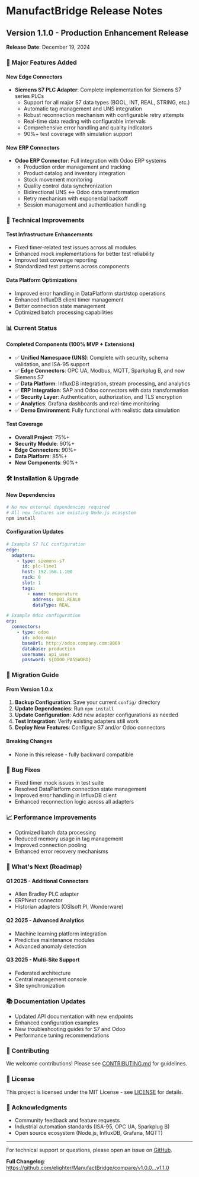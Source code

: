 # ManufactBridge Release Notes

## Version 1.1.0 - Production Enhancement Release
**Release Date**: December 19, 2024

### 🚀 Major Features Added

#### New Edge Connectors
- **Siemens S7 PLC Adapter**: Complete implementation for Siemens S7 series PLCs
  - Support for all major S7 data types (BOOL, INT, REAL, STRING, etc.)
  - Automatic tag management and UNS integration
  - Robust reconnection mechanism with configurable retry attempts
  - Real-time data reading with configurable intervals
  - Comprehensive error handling and quality indicators
  - 90%+ test coverage with simulation support

#### New ERP Connectors
- **Odoo ERP Connector**: Full integration with Odoo ERP systems
  - Production order management and tracking
  - Product catalog and inventory integration
  - Stock movement monitoring
  - Quality control data synchronization
  - Bidirectional UNS ↔ Odoo data transformation
  - Retry mechanism with exponential backoff
  - Session management and authentication handling

### 🔧 Technical Improvements

#### Test Infrastructure Enhancements
- Fixed timer-related test issues across all modules
- Enhanced mock implementations for better test reliability
- Improved test coverage reporting
- Standardized test patterns across components

#### Data Platform Optimizations
- Improved error handling in DataPlatform start/stop operations
- Enhanced InfluxDB client timer management
- Better connection state management
- Optimized batch processing capabilities

### 📊 Current Status

#### Completed Components (100% MVP + Extensions)
- ✅ **Unified Namespace (UNS)**: Complete with security, schema validation, and ISA-95 support
- ✅ **Edge Connectors**: OPC UA, Modbus, MQTT, Sparkplug B, and now Siemens S7
- ✅ **Data Platform**: InfluxDB integration, stream processing, and analytics
- ✅ **ERP Integration**: SAP and Odoo connectors with data transformation
- ✅ **Security Layer**: Authentication, authorization, and TLS encryption
- ✅ **Analytics**: Grafana dashboards and real-time monitoring
- ✅ **Demo Environment**: Fully functional with realistic data simulation

#### Test Coverage
- **Overall Project**: 75%+
- **Security Module**: 90%+
- **Edge Connectors**: 90%+
- **Data Platform**: 85%+
- **New Components**: 90%+

### 🛠️ Installation & Upgrade

#### New Dependencies
```bash
# No new external dependencies required
# All new features use existing Node.js ecosystem
npm install
```

#### Configuration Updates
```yaml
# Example S7 PLC configuration
edge:
  adapters:
    - type: siemens-s7
      id: plc-line1
      host: 192.168.1.100
      rack: 0
      slot: 1
      tags:
        - name: temperature
          address: DB1,REAL0
          dataType: REAL

# Example Odoo configuration
erp:
  connectors:
    - type: odoo
      id: odoo-main
      baseUrl: http://odoo.company.com:8069
      database: production
      username: api_user
      password: ${ODOO_PASSWORD}
```

### 🔄 Migration Guide

#### From Version 1.0.x
1. **Backup Configuration**: Save your current `config/` directory
2. **Update Dependencies**: Run `npm install`
3. **Update Configuration**: Add new adapter configurations as needed
4. **Test Integration**: Verify existing adapters still work
5. **Deploy New Features**: Configure S7 and/or Odoo connectors

#### Breaking Changes
- None in this release - fully backward compatible

### 🐛 Bug Fixes
- Fixed timer mock issues in test suite
- Resolved DataPlatform connection state management
- Improved error handling in InfluxDB client
- Enhanced reconnection logic across all adapters

### 📈 Performance Improvements
- Optimized batch data processing
- Reduced memory usage in tag management
- Improved connection pooling
- Enhanced error recovery mechanisms

### 🔮 What's Next (Roadmap)

#### Q1 2025 - Additional Connectors
- Allen Bradley PLC adapter
- ERPNext connector
- Historian adapters (OSIsoft PI, Wonderware)

#### Q2 2025 - Advanced Analytics
- Machine learning platform integration
- Predictive maintenance modules
- Advanced anomaly detection

#### Q3 2025 - Multi-Site Support
- Federated architecture
- Central management console
- Site synchronization

### 📚 Documentation Updates
- Updated API documentation with new endpoints
- Enhanced configuration examples
- New troubleshooting guides for S7 and Odoo
- Performance tuning recommendations

### 🤝 Contributing
We welcome contributions! Please see [CONTRIBUTING.md](CONTRIBUTING.md) for guidelines.

### 📄 License
This project is licensed under the MIT License - see [LICENSE](LICENSE) for details.

### 🙏 Acknowledgments
- Community feedback and feature requests
- Industrial automation standards (ISA-95, OPC UA, Sparkplug B)
- Open source ecosystem (Node.js, InfluxDB, Grafana, MQTT)

---

For technical support or questions, please open an issue on [GitHub](https://github.com/elighter/ManufactBridge/issues).

**Full Changelog**: https://github.com/elighter/ManufactBridge/compare/v1.0.0...v1.1.0 
